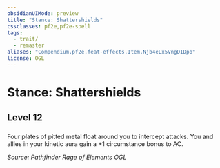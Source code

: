 ```yaml
---
obsidianUIMode: preview
title: "Stance: Shattershields"
cssclasses: pf2e,pf2e-spell
tags:
  - trait/
  - remaster
aliases: "Compendium.pf2e.feat-effects.Item.Njb4eLx5VngDIDpo"
license: OGL
---
```

# Stance: Shattershields
## Level 12
### 






Four plates of pitted metal float around you to intercept attacks. You and allies in your kinetic aura gain a +1 circumstance bonus to AC.

*Source: Pathfinder Rage of Elements*
*OGL*